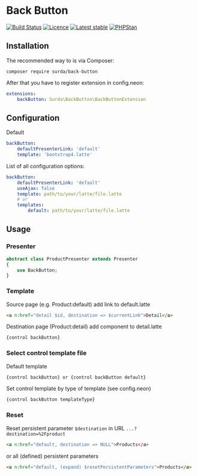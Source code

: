 # Back Button

[![Build Status](https://travis-ci.org/surda/back-button.svg?branch=master)](https://travis-ci.org/surda/back-button)
[![Licence](https://img.shields.io/packagist/l/surda/back-button.svg?style=flat-square)](https://packagist.org/packages/surda/back-button)
[![Latest stable](https://img.shields.io/packagist/v/surda/back-button.svg?style=flat-square)](https://packagist.org/packages/surda/back-button)
[![PHPStan](https://img.shields.io/badge/PHPStan-enabled-brightgreen.svg?style=flat)](https://github.com/phpstan/phpstan)

## Installation

The recommended way to is via Composer:

```
composer require surda/back-button
```

After that you have to register extension in config.neon:

```yaml
extensions:
    backButton: Surda\BackButton\BackButtonExtension
```

## Configuration

Default
```yaml
backButton:
    defaultPresenterLink: 'default'
    template: 'bootstrap4.latte'
```

List of all configuration options:

```yaml
backButton:
    defaultPresenterLink: 'default'
    useAjax: false
    template: path/to/your/latte/file.latte
    # or
    templates:
        default: path/to/your/latte/file.latte
```

## Usage

### Presenter

```php
abstract class ProductPresenter extends Presenter
{
    use BackButton;
}
```

### Template

Source page (e.g. Product:default) add link to default.latte

```html
<a n:href="detail $id, destination => $currentLink">Detail</a>
```

Destination page (Product:detail) add component to detail.latte

```html
{control backButton}
```

### Select control template file

Default template

```html
{control backButton} or {control backButton default}  
```

Set control template by type of template (see config.neon)

```html
{control backButton templateType}
```

### Reset

Reset persistent parameter <code>$destination</code> in URL <code>...?destination=%2Fproduct</code>

```html
<a n:href="default, destination => NULL">Products</a>
```
or all (defined) persistent parameters
```html
<a n:href="default, (expand) $resetPersistentParameters">Products</a>
```